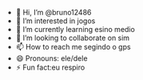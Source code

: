- 👋 Hi, I’m @bruno12486
- 👀 I’m interested in jogos
- 🌱 I’m currently learning esino medio
- 💞️ I’m looking to collaborate on sim
- 📫 How to reach me segindo o gps
- 😄 Pronouns: ele/dele
- ⚡ Fun fact:eu respiro

<!---
bruno12486/bruno12486 is a ✨ special ✨ repository because its `README.md` (this file) appears on your GitHub profile.
You can click the Preview link to take a look at your changes.
--->
